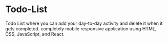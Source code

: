 # Todo-List
Todo List where you can add your day-to-day activity and delete it when it gets completed. completely mobile responsive application using HTML, CSS, JavaScript, and React.
